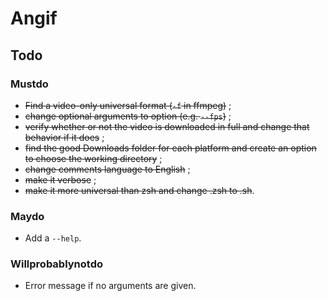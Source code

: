 # Angif

## Todo
### Mustdo
- ~~Find a video-only universal format (`-f` in ffmpeg)~~ ;
- ~~change optional arguments to option (e.g. `--fps`)~~ ;
- ~~verify whether or not the video is downloaded in full and change that behavior if it does~~ ;
- ~~find the good Downloads folder for each platform and create an option to choose the working directory~~ ;
- ~~change comments language to English~~ ;
- ~~make it verbose~~ ;
- ~~make it more universal than zsh and change .zsh to .sh~~.

### Maydo
- Add a `--help`.

### Willprobablynotdo
- Error message if no arguments are given.
